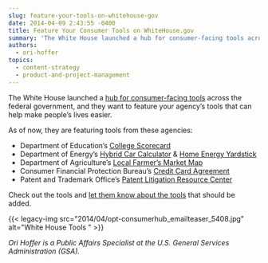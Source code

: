 ```yaml
---
slug: feature-your-tools-on-whitehouse-gov
date: 2014-04-09 2:43:55 -0400
title: Feature Your Consumer Tools on WhiteHouse.gov
summary: 'The White House launched a hub for consumer-facing tools across the federal government, and they want to feature your agency&#8217;s tools that can help make people&#8217;s lives easier. As of now, they are featuring tools from these agencies: Department of Education&#8217;s College Scorecard Department of Energy&#8217;s Hybrid Car Calculator & Home Energy Yardstick Department of Agriculture&#8217;s'
authors:
  - ori-hoffer
topics:
  - content-strategy
  - product-and-project-management
---
```


The White House launched a [hub for consumer-facing tools](http://www.whitehouse.gov/tools) across the federal government, and they want to feature your agency&#8217;s tools that can help make people&#8217;s lives easier.

As of now, they are featuring tools from these agencies:

  * Department of Education&#8217;s [College Scorecard](http://collegecost.ed.gov/scorecard/)
  * Department of Energy&#8217;s [Hybrid Car Calculator](http://www.fueleconomy.gov/feg/hybridCompare.jsp) & [Home Energy Yardstick](https://www.energystar.gov/index.cfm?fuseaction=HOME_ENERGY_YARDSTICK.showGetStarted)
  * Department of Agriculture&#8217;s [Local Farmer&#8217;s Market Map](http://www.usda.gov/maps/maps/kyfcompassmap.htm)
  * Consumer Financial Protection Bureau&#8217;s [Credit Card Agreement](http://www.consumerfinance.gov/credit-cards/knowbeforeyouowe/)
  * Patent and Trademark Office&#8217;s [Patent Litigation Resource Center](http://www.uspto.gov/patents/litigation/index.jsp)

Check out the tools and [let them know about the tools](http://www.whitehouse.gov/tools/feedback) that should be added.

{{< legacy-img src="2014/04/opt-consumerhub\_emailteaser\_5408.jpg" alt="White House Tools " >}}

 _Ori Hoffer is a Public Affairs Specialist at the U.S. General Services Administration (GSA)._